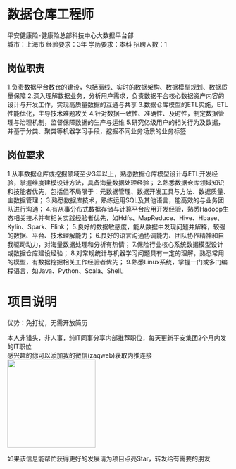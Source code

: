 # 数据仓库工程师
平安健康险-健康险总部科技中心大数据平台部  
城市：上海市 经验要求：3年 学历要求：本科  招聘人数：1

## 岗位职责
1.负责数据平台数仓的建设，包括离线、实时的数据架构、数据模型规划、数据质量保障
   2.深入理解数据业务，分析用户需求，负责数据平台核心数据资产内容的设计与开发工作，实现高质量数据的互通与共享
   3.数据仓库模型的ETL实施，ETL性能优化，主导技术难题攻关
   4.针对数据一致性、准确性、及时性，制定数据管理与治理机制，监督保障数据的生产与运维
   5.研究亿级用户的相关行为及数据，并基于分类、聚类等机器学习手段，挖掘不同业务场景的业务标签

## 岗位要求
1.从事数据仓库或挖掘领域至少3年以上，熟悉数据仓库模型设计与ETL开发经验，掌握维度建模设计方法，具备海量数据处理经验；
   2.熟悉数据仓库领域知识和技能者优先，包括但不局限于：元数据管理、数据开发工具与方法、数据质量、主数据管理；
   3.熟悉数据库技术，熟练运用SQL及其他语言，能高效的与业务团队进行沟通；
   4.有从事分布式数据存储与计算平台应用开发经验，熟悉Hadoop生态相关技术并有相关实践经验者优先，如Hdfs、MapReduce、Hive、Hbase、Kylin、Spark、Flink；
   5.良好的数据敏感度，能从数据中发现问题并解释，较强的数据、平台、技术理解能力；
   6.良好的语言沟通协调能力、团队协作精神和自我驱动动力，对海量数据处理和分析有热情；
   7.保险行业核心系统数据模型设计或数据仓库建设经验；
   8.对常规统计与机器学习问题具有一定的理解，熟悉常用的模型，有数据挖掘相关工作经验者优先；
   9.熟悉Linux系统，掌握一门或多门编程语言，如Java、Python、Scala、Shell。

# 项目说明

优势：免打扰，无需开放简历

本人非猎头，非人事，纯IT同事分享内部推荐职位，每天更新平安集团2个月内发的IT职位  
感兴趣的你可以添加我的微信(zaqweb)获取内推连接  
<img src="https://github.com/zaqweb/PA-IT-JOBS/blob/master/WechatICode.jpeg"  height="200" width="200">

如果该信息能帮忙获得更好的发展请为项目点亮Star，转发给有需要的朋友





